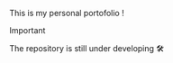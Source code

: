 This is my personal portofolio !

> [!IMPORTANT]
> The repository is still under developing :hammer_and_wrench: